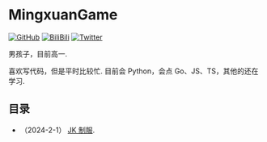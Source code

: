 # MingxuanGame

[![GitHub](https://img.shields.io/badge/GitHub-MingxuanGame-383838?style=flat-square&logoColor=fff)](https://github.com/MingxuanGame)
[![BiliBili](https://img.shields.io/badge/BiliBili-MingxuanGame-pink?style=flat-square&logoColor=fff)](https://space.bilibili.com/478775392)
[![Twitter](https://img.shields.io/badge/Twitter-@MingxuanAWA-1c9aef?style=flat-square&logoColor=fff)](https://twitter.com/MingxuanAWA)


男孩子，目前高一.

喜欢写代码，但是平时比较忙. 目前会 Python，会点 Go、JS、TS，其他的还在学习.

## 目录

- （2024-2-1） [JK 制服](./2024-2-1-JK).
